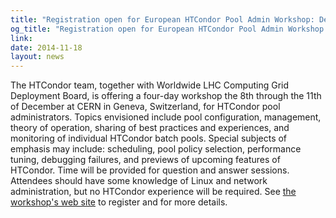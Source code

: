 ```yaml
---
title: "Registration open for European HTCondor Pool Admin Workshop: Dec. 8th - Dec. 11th, 2014"
og_title: "Registration open for European HTCondor Pool Admin Workshop: Dec. 8th - Dec. 11th, 2014"
link: 
date: 2014-11-18
layout: news
---
```


The HTCondor team, together with Worldwide LHC Computing Grid Deployment Board, is offering a four-day workshop the 8th through the 11th of December at CERN in Geneva, Switzerland, for HTCondor pool administrators.  Topics envisioned include pool configuration, management, theory of operation, sharing of best practices and experiences, and monitoring of individual HTCondor batch pools. Special subjects of emphasis may include: scheduling, pool policy selection, performance tuning, debugging failures, and previews of upcoming features of HTCondor. Time will be provided for question and answer sessions. Attendees should have some knowledge of Linux and network administration, but no HTCondor experience will be required. See <a href="http://indico.cern.ch/event/272794/" data-proofer-ignore>the workshop's web site</a> to register and for more details. 

